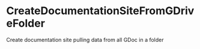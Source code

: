 # CreateDocumentationSiteFromGDriveFolder
Create documentation site pulling data from all GDoc in a folder
